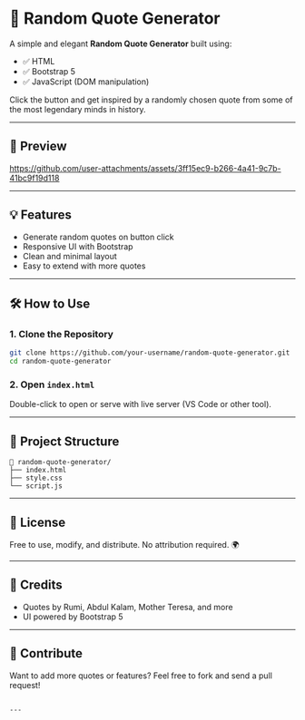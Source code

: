 
# 🌟 Random Quote Generator

A simple and elegant **Random Quote Generator** built using:

- ✅ HTML  
- ✅ Bootstrap 5  
- ✅ JavaScript (DOM manipulation)

Click the button and get inspired by a randomly chosen quote from some of the most legendary minds in history.

---

## 📸 Preview


https://github.com/user-attachments/assets/3ff15ec9-b266-4a41-9c7b-41bc9f19d118




---

## 💡 Features

- Generate random quotes on button click
- Responsive UI with Bootstrap
- Clean and minimal layout
- Easy to extend with more quotes

---

## 🛠️ How to Use

### 1. Clone the Repository

```bash
git clone https://github.com/your-username/random-quote-generator.git
cd random-quote-generator
````

### 2. Open `index.html`

Double-click to open or serve with live server (VS Code or other tool).

---

## 📁 Project Structure

```plaintext
📁 random-quote-generator/
├── index.html
├── style.css
└── script.js
```

---



## 📜 License

Free to use, modify, and distribute. No attribution required. 🌍

---

## 🙌 Credits

* Quotes by Rumi, Abdul Kalam, Mother Teresa, and more
* UI powered by Bootstrap 5

---

## 🤝 Contribute

Want to add more quotes or features?
Feel free to fork and send a pull request!

```

---


